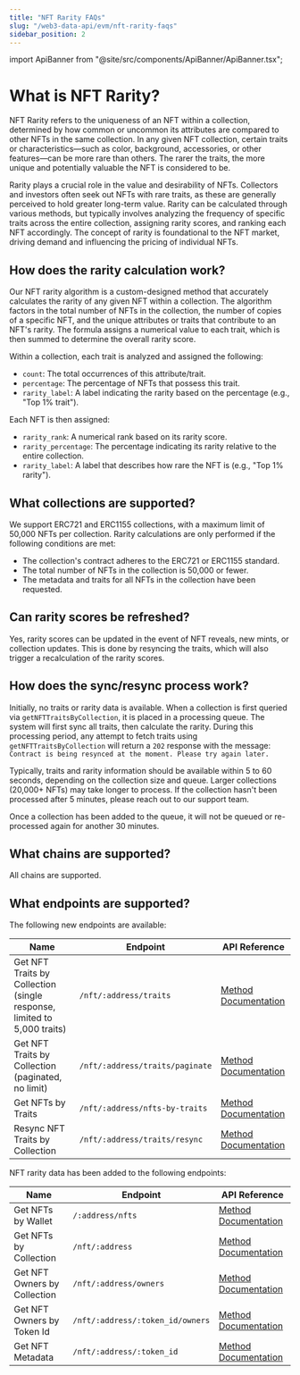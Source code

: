 ```yaml
---
title: "NFT Rarity FAQs"
slug: "/web3-data-api/evm/nft-rarity-faqs"
sidebar_position: 2
---
```


import ApiBanner from "@site/src/components/ApiBanner/ApiBanner.tsx";

# What is NFT Rarity?

NFT Rarity refers to the uniqueness of an NFT within a collection, determined by how common or uncommon its attributes are compared to other NFTs in the same collection. In any given NFT collection, certain traits or characteristics—such as color, background, accessories, or other features—can be more rare than others. The rarer the traits, the more unique and potentially valuable the NFT is considered to be.

Rarity plays a crucial role in the value and desirability of NFTs. Collectors and investors often seek out NFTs with rare traits, as these are generally perceived to hold greater long-term value. Rarity can be calculated through various methods, but typically involves analyzing the frequency of specific traits across the entire collection, assigning rarity scores, and ranking each NFT accordingly. The concept of rarity is foundational to the NFT market, driving demand and influencing the pricing of individual NFTs.

## How does the rarity calculation work?

Our NFT rarity algorithm is a custom-designed method that accurately calculates the rarity of any given NFT within a collection. The algorithm factors in the total number of NFTs in the collection, the number of copies of a specific NFT, and the unique attributes or traits that contribute to an NFT's rarity. The formula assigns a numerical value to each trait, which is then summed to determine the overall rarity score.

Within a collection, each trait is analyzed and assigned the following:

- `count`: The total occurrences of this attribute/trait.
- `percentage`: The percentage of NFTs that possess this trait.
- `rarity_label`: A label indicating the rarity based on the percentage (e.g., "Top 1% trait").

Each NFT is then assigned:

- `rarity_rank`: A numerical rank based on its rarity score.
- `rarity_percentage`: The percentage indicating its rarity relative to the entire collection.
- `rarity_label`: A label that describes how rare the NFT is (e.g., "Top 1% rarity").

## What collections are supported?

We support ERC721 and ERC1155 collections, with a maximum limit of 50,000 NFTs per collection. Rarity calculations are only performed if the following conditions are met:

- The collection's contract adheres to the ERC721 or ERC1155 standard.
- The total number of NFTs in the collection is 50,000 or fewer.
- The metadata and traits for all NFTs in the collection have been requested.

## Can rarity scores be refreshed?

Yes, rarity scores can be updated in the event of NFT reveals, new mints, or collection updates. This is done by resyncing the traits, which will also trigger a recalculation of the rarity scores.

## How does the sync/resync process work?

Initially, no traits or rarity data is available. When a collection is first queried via `getNFTTraitsByCollection`, it is placed in a processing queue. The system will first sync all traits, then calculate the rarity. During this processing period, any attempt to fetch traits using `getNFTTraitsByCollection` will return a `202` response with the message: `Contract is being resynced at the moment. Please try again later.`

Typically, traits and rarity information should be available within 5 to 60 seconds, depending on the collection size and queue. Larger collections (20,000+ NFTs) may take longer to process. If the collection hasn't been processed after 5 minutes, please reach out to our support team.

Once a collection has been added to the queue, it will not be queued or re-processed again for another 30 minutes.

## What chains are supported?

All chains are supported.

## What endpoints are supported?

The following new endpoints are available:

| Name                                                                    | Endpoint                        | API Reference                                                                              |
| ----------------------------------------------------------------------- | ------------------------------- | ------------------------------------------------------------------------------------------ |
| Get NFT Traits by Collection (single response, limited to 5,000 traits) | `/nft/:address/traits`          | [Method Documentation](/web3-data-api/evm/reference/get-nft-traits-by-collection)          |
| Get NFT Traits by Collection (paginated, no limit)                      | `/nft/:address/traits/paginate` | [Method Documentation](/web3-data-api/evm/reference/get-nft-traits-by-collection-paginate) |
| Get NFTs by Traits                                                      | `/nft/:address/nfts-by-traits`  | [Method Documentation](/web3-data-api/evm/reference/resync-nft-traits-by-collection)       |
| Resync NFT Traits by Collection                                         | `/nft/:address/traits/resync`   | [Method Documentation](/web3-data-api/evm/reference/get-nfts-by-traits)                    |

NFT rarity data has been added to the following endpoints:

| Name                         | Endpoint                         | API Reference                                                                |
| ---------------------------- | -------------------------------- | ---------------------------------------------------------------------------- |
| Get NFTs by Wallet           | `/:address/nfts`                 | [Method Documentation](/web3-data-api/evm/reference/get-wallet-nfts)         |
| Get NFTs by Collection       | `/nft/:address`                  | [Method Documentation](/web3-data-api/evm/reference/get-contract-nfts)       |
| Get NFT Owners by Collection | `/nft/:address/owners`           | [Method Documentation](/web3-data-api/evm/reference/get-nft-owners)          |
| Get NFT Owners by Token Id   | `/nft/:address/:token_id/owners` | [Method Documentation](/web3-data-api/evm/reference/get-nft-token-id-owners) |
| Get NFT Metadata             | `/nft/:address/:token_id`        | [Method Documentation](/web3-data-api/evm/reference/get-nft-metadata)        |
